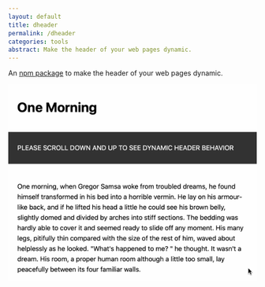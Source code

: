 ```yaml
---
layout: default
title: dheader
permalink: /dheader
categories: tools
abstract: Make the header of your web pages dynamic.
---
```

An [npm package](https://www.npmjs.com/package/dheader) to make the header of your web pages dynamic.

![dheader Demo](/i/dheader/dynamic-header.gif)
